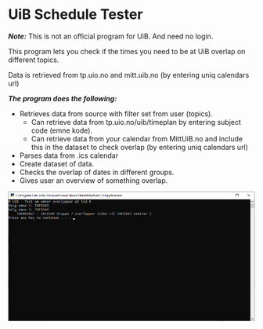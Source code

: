 # UiB Schedule Tester

***Note:*** This is not an official program for UiB. And need no login.

This program lets you check if the times you need to be at UiB overlap on different topics.

Data is retrieved from tp.uio.no and mitt.uib.no (by entering uniq calendars url)

***The program does the following:***
- Retrieves data from source with filter set from user (topics).
	- Can retrieve data from tp.uio.no/uib/timeplan by entering subject code (emne kode).
	- Can retrieve data from your calendar from MittUiB.no and include this in the dataset to check overlap (by entering uniq calendars url)
- Parses data from .ics calendar
- Create dataset of data.
- Checks the overlap of dates in different groups.
- Gives user an overview of something overlap.

![UiBScheduleTester](Screenshots/screen.png)

